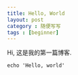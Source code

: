 ```yaml
---
title: Hello, World
layout: post
category : 随便写写
tags : [beginner]
---
```


Hi, 这是我的第一篇博客.

    echo 'Hello, world'
